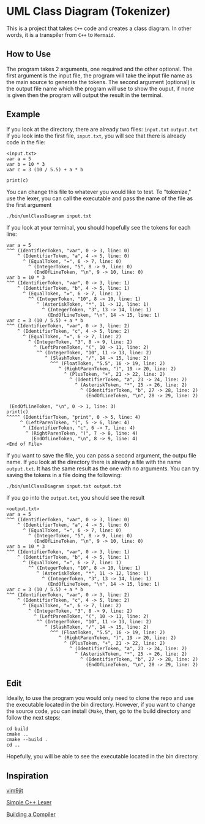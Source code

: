 # UML Class Diagram (Tokenizer)
This is a project that takes `C++` code and creates a class diagram. In other
words, it is a transpiler from `C++` to `Mermaid`.

## How to Use
The program takes 2 arguments, one required and the other optional. The first
argument is the input file, the program will take the input file name as the main
source to generate the tokens. The second argument (optional) is the output
file name which the program will use to show the ouput, if none is given then
the program will output the result in the terminal.


## Example
If you look at the directory, there are already two files: `input.txt` `output.txt`
If you look into the first file, `input.txt`, you will see that there is
already code in the file:

```
<input.txt>
var a = 5
var b = 10 * 3
var c = 3 (10 / 5.5) + a * b

print(c)
```
You can change this file to whatever you would like to test. To "tokenize," use
the lexer, you can call the executable and pass the name of the file as the 
first argument

```
./bin/umlClassDiagram input.txt
```

If you look at your terminal, you should hopefully see the tokens for each line:

```
var a = 5
^^^ (IdentifierToken, "var", 0 -> 3, line: 0)
    ^ (IdentifierToken, "a", 4 -> 5, line: 0)
      ^ (EqualToken, "=", 6 -> 7, line: 0)
        ^ (IntegerToken, "5", 8 -> 9, line: 0)
          (EndOfLineToken, "\n", 9 -> 10, line: 0)
var b = 10 * 3
^^^ (IdentifierToken, "var", 0 -> 3, line: 1)
    ^ (IdentifierToken, "b", 4 -> 5, line: 1)
      ^ (EqualToken, "=", 6 -> 7, line: 1)
        ^^ (IntegerToken, "10", 8 -> 10, line: 1)
           ^ (AsteriskToken, "*", 11 -> 12, line: 1)
             ^ (IntegerToken, "3", 13 -> 14, line: 1)
               (EndOfLineToken, "\n", 14 -> 15, line: 1)
var c = 3 (10 / 5.5) + a * b
^^^ (IdentifierToken, "var", 0 -> 3, line: 2)
    ^ (IdentifierToken, "c", 4 -> 5, line: 2)
      ^ (EqualToken, "=", 6 -> 7, line: 2)
        ^ (IntegerToken, "3", 8 -> 9, line: 2)
          ^ (LeftParenToken, "(", 10 -> 11, line: 2)
           ^^ (IntegerToken, "10", 11 -> 13, line: 2)
              ^ (SlashToken, "/", 14 -> 15, line: 2)
                ^^^ (FloatToken, "5.5", 16 -> 19, line: 2)
                   ^ (RightParenToken, ")", 19 -> 20, line: 2)
                     ^ (PlusToken, "+", 21 -> 22, line: 2)
                       ^ (IdentifierToken, "a", 23 -> 24, line: 2)
                         ^ (AsteriskToken, "*", 25 -> 26, line: 2)
                           ^ (IdentifierToken, "b", 27 -> 28, line: 2)
                             (EndOfLineToken, "\n", 28 -> 29, line: 2)

 (EndOfLineToken, "\n", 0 -> 1, line: 3)
print(c)
^^^^^ (IdentifierToken, "print", 0 -> 5, line: 4)
     ^ (LeftParenToken, "(", 5 -> 6, line: 4)
      ^ (IdentifierToken, "c", 6 -> 7, line: 4)
       ^ (RightParenToken, ")", 7 -> 8, line: 4)
         (EndOfLineToken, "\n", 8 -> 9, line: 4)
<End of File>

```

If you want to save the file, you can pass a second argument, the outpu file
name. If you look at the directory there is already a file with the name 
`output.txt`. It has the same result as the one with no arguments. You can try
saving the tokens in a file doing the following:

```
./bin/umlClassDiagram input.txt output.txt
```

If you go into the `output.txt`, you should see the result

```
<output.txt>
var a = 5
^^^ (IdentifierToken, "var", 0 -> 3, line: 0)
    ^ (IdentifierToken, "a", 4 -> 5, line: 0)
      ^ (EqualToken, "=", 6 -> 7, line: 0)
        ^ (IntegerToken, "5", 8 -> 9, line: 0)
          (EndOfLineToken, "\n", 9 -> 10, line: 0)
var b = 10 * 3
^^^ (IdentifierToken, "var", 0 -> 3, line: 1)
    ^ (IdentifierToken, "b", 4 -> 5, line: 1)
      ^ (EqualToken, "=", 6 -> 7, line: 1)
        ^^ (IntegerToken, "10", 8 -> 10, line: 1)
           ^ (AsteriskToken, "*", 11 -> 12, line: 1)
             ^ (IntegerToken, "3", 13 -> 14, line: 1)
               (EndOfLineToken, "\n", 14 -> 15, line: 1)
var c = 3 (10 / 5.5) + a * b
^^^ (IdentifierToken, "var", 0 -> 3, line: 2)
    ^ (IdentifierToken, "c", 4 -> 5, line: 2)
      ^ (EqualToken, "=", 6 -> 7, line: 2)
        ^ (IntegerToken, "3", 8 -> 9, line: 2)
          ^ (LeftParenToken, "(", 10 -> 11, line: 2)
           ^^ (IntegerToken, "10", 11 -> 13, line: 2)
              ^ (SlashToken, "/", 14 -> 15, line: 2)
                ^^^ (FloatToken, "5.5", 16 -> 19, line: 2)
                   ^ (RightParenToken, ")", 19 -> 20, line: 2)
                     ^ (PlusToken, "+", 21 -> 22, line: 2)
                       ^ (IdentifierToken, "a", 23 -> 24, line: 2)
                         ^ (AsteriskToken, "*", 25 -> 26, line: 2)
                           ^ (IdentifierToken, "b", 27 -> 28, line: 2)
                             (EndOfLineToken, "\n", 28 -> 29, line: 2)

```

## Edit
Ideally, to use the program you would only need to clone the repo and use the
executable located in the bin directory. However, if you want to change the
source code, you can install `CMake`, then, go to the build directory and
follow the next steps:

```
cd build
cmake ..
cmake --build .
cd ..
```

Hopefully, you will be able to see the executable located in the bin directory.

## Inspiration
[vim9jit](https://github.com/tjdevries/vim9jit)

[Simple C++ Lexer](https://gist.github.com/arrieta/1a309138689e09375b90b3b1aa768e20)

[Building a Compiler](https://www.youtube.com/watch?v=wgHIkdUQbp0&list=PLRAdsfhKI4OWNOSfS7EUu5GRAVmze1t2y)
